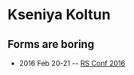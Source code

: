 # Kseniya Koltun

## Forms are boring
- 2016 Feb 20-21 -- [RS Conf 2016](https://www.youtube.com/watch?v=vXha84Pk8PE)    
